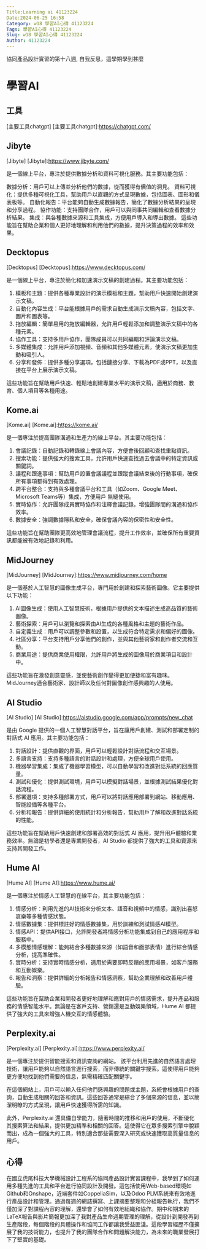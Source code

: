 ```yaml
---
Title:Learning ai 41123224
Date:2024-06-25 16:58
Category: w18 學習AI心得 41123224 
Tags: 學習AI心得 41123224
Slug: w18 學習AI心得 41123224
Author: 41123224
---
```


協同產品設計實習的第十八週, 自我反思，這學期學到甚麼

<!-- PELICAN_END_SUMMARY -->

# 學習AI

## 工具
[主要工具chatgpt]
[主要工具chatgpt]:https://chatgpt.com/

## Jibyte
[Jibyte]
[Jibyte]:https://www.jibyte.com/

是一個線上平台，專注於提供數據分析和資料可視化服務。其主要功能包括：

數據分析：用戶可以上傳並分析他們的數據，從而獲得有價值的洞見。
資料可視化：提供多種可視化工具，幫助用戶以直觀的方式呈現數據，包括圖表、圖形和儀表板等。
自動化報告：平台能夠自動生成數據報告，簡化了數據分析結果的呈現和分享過程。
協作功能：支持團隊合作，用戶可以與同事共同編輯和查看數據分析結果。
集成：與各種數據來源和工具集成，方便用戶導入和導出數據。
這些功能旨在幫助企業和個人更好地理解和利用他們的數據，提升決策過程的效率和效果。

## Decktopus
[Decktopus]
[Decktopus]:https://www.decktopus.com/

是一個線上平台，專注於簡化和加速演示文稿的創建過程。其主要功能包括：

1. 模板和主題：提供各種專業設計的演示模板和主題，幫助用戶快速開始創建演示文稿。
2. 自動化內容生成：平台能根據用戶的需求自動生成演示文稿內容，包括文字、圖片和圖表等。
3. 拖放編輯：簡單易用的拖放編輯器，允許用戶輕鬆添加和調整演示文稿中的各種元素。
4. 協作工具：支持多用戶協作，團隊成員可以共同編輯和評論演示文稿。
5. 多媒體集成：允許用戶添加視頻、音頻和其他多媒體元素，使演示文稿更加生動和吸引人。
6. 分享和發佈：提供多種分享選項，包括鏈接分享、下載為PDF或PPT，以及直接在平台上展示演示文稿。

這些功能旨在幫助用戶快速、輕鬆地創建專業水平的演示文稿，適用於商務、教育、個人項目等各種用途。

## Kome.ai
[Kome.ai]
[Kome.ai]:https://kome.ai/

是一個專注於提高團隊溝通和生產力的線上平台。其主要功能包括：

1. 會議記錄：自動記錄和轉錄線上會議內容，方便會後回顧和查找重點資訊。
2. 搜索功能：提供強大的搜索工具，允許用戶快速查找過去會議中的特定資訊或關鍵詞。
3. 議程和跟進事項：幫助用戶設置會議議程並跟蹤會議結束後的行動事項，確保所有事項都得到有效處理。
4. 跨平台整合：支持與多種會議平台和工具（如Zoom、Google Meet、Microsoft Teams等）集成，方便用戶   無縫使用。
5. 實時協作：允許團隊成員實時協作和注釋會議記錄，增強團隊間的溝通和協作效率。
6. 數據安全：強調數據隱私和安全，確保會議內容的保密性和安全性。

這些功能旨在幫助團隊更高效地管理會議流程，提升工作效率，並確保所有重要資訊都能被有效地記錄和利用。

## MidJourney
[MidJourney]
[MidJourney]:https://www.midjourney.com/home

是一個基於人工智慧的圖像生成平台，專門用於創建和探索藝術圖像。它主要提供以下功能：

1. AI圖像生成：使用人工智慧技術，根據用戶提供的文本描述生成高品質的藝術圖像。
2. 藝術探索：用戶可以瀏覽和探索由AI生成的各種風格和主題的藝術作品。
3. 自定義生成：用戶可以調整參數和設置，以生成符合特定需求和偏好的圖像。
4. 社區分享：平台支持用戶分享他們的創作，並與其他藝術家和創作者交流和互動。
5. 商業用途：提供商業使用權限，允許用戶將生成的圖像用於商業項目和設計中。

這些功能旨在激發創意靈感，並使藝術創作變得更加便捷和富有趣味。MidJourney適合藝術家、設計師以及任何對圖像創作感興趣的人使用。

## AI Studio
[AI Studio]
[AI Studio]:https://aistudio.google.com/app/prompts/new_chat

是由 Google 提供的一個人工智慧對話平台，旨在讓用戶創建、測試和部署定制的對話式 AI 應用。其主要功能包括：

1. 對話設計：提供直觀的界面，用戶可以輕鬆設計對話流程和交互場景。
2. 多語言支持：支持多種語言的對話設計和處理，方便全球用戶使用。
3. 機器學習集成：集成了機器學習模型，可以自動學習和改進對話系統的回應質量。
4. 測試和優化：提供測試環境，用戶可以模擬對話場景，並根據測試結果優化對話流程。
5. 部署選項：支持多種部署方式，用戶可以將對話應用部署到網站、移動應用、智能設備等各種平台。
6. 分析和報告：提供詳細的使用統計和分析報告，幫助用戶了解和改進對話系統的性能。

這些功能旨在幫助用戶快速創建和部署高效的對話式 AI 應用，提升用戶體驗和業務效率。無論是初學者還是專業開發者，AI Studio 都提供了強大的工具和資源來支持其開發工作。

## Hume AI
[Hume AI]
[Hume AI]:https://www.hume.ai/

是一個專注於情感人工智慧的在線平台，其主要功能包括：

1. 情感分析：利用先進的AI技術來分析文本、語音和視頻中的情感，識別出喜怒哀樂等多種情感狀態。
2. 情感數據集：提供標註好的情感數據集，用於訓練和測試情感AI模型。
3. 情感API：提供API接口，允許開發者將情感分析功能集成到自己的應用程序和服務中。
4. 多模態情感理解：能夠結合多種數據來源（如語音和面部表情）進行綜合情感分析，提高準確性。
5. 實時分析：支持實時情感分析，適用於需要即時反饋的應用場景，如客戶服務和互動娛樂。
6. 報告和洞察：提供詳細的分析報告和情感洞察，幫助企業理解和改善用戶體驗。

這些功能旨在幫助企業和開發者更好地理解和應對用戶的情感需求，提升產品和服務的情感智能水平。無論是在客戶支持、營銷還是互動娛樂領域，Hume AI 都提供了強大的工具來增強人機交互的情感體驗。

## Perplexity.ai
[Perplexity.ai]
[Perplexity.ai]:https://www.perplexity.ai/

是一個專注於提供智能搜索和資訊查詢的網站。
該平台利用先進的自然語言處理技術，讓用戶能夠以自然語言進行搜索，而非傳統的關鍵字搜索。這使得用戶能夠更方便地找到他們需要的信息，無需精確匹配關鍵字。

在這個網站上，用戶可以輸入任何他們感興趣的問題或主題，系統會根據用戶的查詢，自動生成相關的回答和資訊。這些回答通常是綜合了多個來源的信息，並以簡潔明瞭的方式呈現，讓用戶快速獲得所需的知識。

此外，Perplexity.ai 還具備自學能力，隨著時間的推移和用戶的使用，不斷優化其搜索算法和結果，提供更加精準和相關的回答。這使得它在眾多搜索引擎中脫穎而出，成為一個強大的工具，特別適合那些需要深入研究或快速獲取高質量信息的用戶。



## 心得
在國立虎尾科技大學機械設計工程系的協同產品設計實習課程中，我學到了如何運用多種先進的工具和平台進行協同設計及開發。這包括使用Web-based環境如Github和Onshape，近端套件如CoppeliaSim，以及Odoo PLM系統來有效地進行產品設計和管理。通過每週的網誌撰寫、上課摘要整理和分組報告執行，我們不僅加深了對課程內容的理解，還學會了如何有效地組織和協作。期中和期末的LaTeX報告與影片簡報更加深了我對產品生命週期管理的理解，從設計到開發再到生產階段，每個階段的具體操作和協同工作都讓我受益匪淺。這段學習經歷不僅擴展了我的技術能力，也提升了我的團隊合作和問題解決能力，為未來的職業發展打下了堅實的基礎。